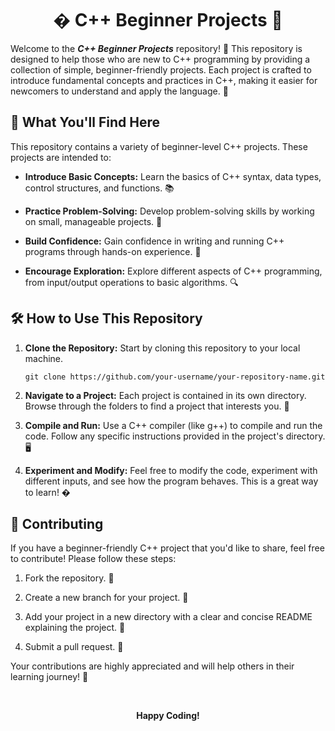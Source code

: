 <h1 align="center">� C++ Beginner Projects 🚀</h1>

Welcome to the ***C++ Beginner Projects*** repository! 🎉 This repository is designed to help those who are new to C++ programming by providing a collection of simple, beginner-friendly projects. Each project is crafted to introduce fundamental concepts and practices in C++, making it easier for newcomers to understand and apply the language. 🌟

## 🧐 What You'll Find Here

This repository contains a variety of beginner-level C++ projects. These projects are intended to:

 - **Introduce Basic Concepts:** Learn the basics of C++ syntax, data types, control structures, and functions. 📚

 - **Practice Problem-Solving:** Develop problem-solving skills by working on small, manageable projects. 🧩

 - **Build Confidence:** Gain confidence in writing and running C++ programs through hands-on experience. 💪

 - **Encourage Exploration:** Explore different aspects of C++ programming, from input/output operations to basic algorithms. 🔍


## 🛠️ How to Use This Repository
1. **Clone the Repository:** Start by cloning this repository to your local machine.

       git clone https://github.com/your-username/your-repository-name.git
2. **Navigate to a Project:** Each project is contained in its own directory. Browse through the folders to find a project that interests you. 📂

3. **Compile and Run:** Use a C++ compiler (like g++) to compile and run the code. Follow any specific instructions provided in the project's directory. 🖥️

4. **Experiment and Modify:** Feel free to modify the code, experiment with different inputs, and see how the program behaves. This is a great way to learn! �

## 🤝 Contributing
If you have a beginner-friendly C++ project that you'd like to share, feel free to contribute! Please follow these steps:

1. Fork the repository. 🍴

2. Create a new branch for your project. 🌿

3. Add your project in a new directory with a clear and concise README explaining the project. 📄

4. Submit a pull request. 🚀

Your contributions are highly appreciated and will help others in their learning journey! 🌈

<br>

**<p align="center">Happy Coding!</p>**
